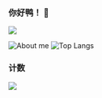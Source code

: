 ### 你好鸭！ 👋
</details>
  <a target="_blank" href="https://space.bilibili.com/388731488/">
  <img src="https://img.shields.io/badge/dynamic/json?style=flat-square&logo=bilibili&label=Bilibili&query=$.data.follower&url=https://api.bilibili.com/x/relation/stat?vmid=388731488"/>
</a>
    
![About me](https://github-readme-stats.vercel.app/api?username=mmyo456&show_icons=true&theme=dracula&locale=cn)
![Top Langs](https://github-readme-stats.vercel.app/api/top-langs/?username=mmyo456&show_icons=true&theme=dracula&locale=cn)
### 计数

[![](https://count.getloli.com/get/@mmyo456?theme=rule34)](http://count.getloli.com/)
